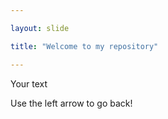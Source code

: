 ```yaml
---

layout: slide

title: "Welcome to my repository"

---
```


Your text

Use the left arrow to go back!
